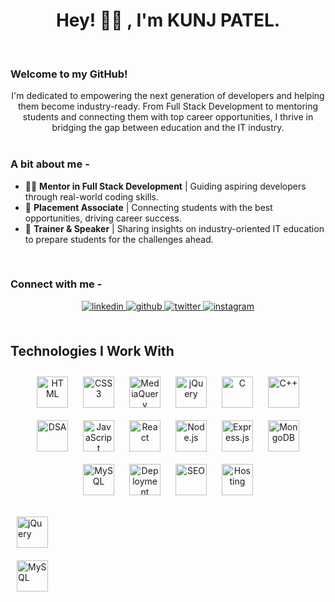 

# <div align="center">Hey! 🙋‍♂️ , I'm KUNJ PATEL.</div>  
  

<br>

### Welcome to my GitHub!

<div align="center">I'm dedicated to empowering the next generation of developers and helping them become industry-ready. From Full Stack Development to mentoring students and connecting them with top career opportunities, I thrive in bridging the gap between education and the IT industry.</div>  
  

<br>

### A bit about me -  
- 👨‍🏫 **Mentor in Full Stack Development** | Guiding aspiring developers through real-world coding skills.
- 🔗 **Placement Associate** | Connecting students with the best opportunities, driving career success.
- 🎤 **Trainer & Speaker** | Sharing insights on industry-oriented IT education to prepare students for the challenges ahead.

<br>

### Connect with me -  
<div align="center">
<a href="https://linkedin.com/in/kuuunnjj" target="_blank">
<img src=https://img.shields.io/badge/linkedin-%231E77B5.svg?&style=for-the-badge&logo=linkedin&logoColor=white alt=linkedin style="margin-bottom: 5px;" />
</a>
<a href="https://github.com/kuuunnjj" target="_blank">
<img src=https://img.shields.io/badge/github-%2324292e.svg?&style=for-the-badge&logo=github&logoColor=white alt=github style="margin-bottom: 5px;" />
</a>
<a href="https://twitter.com/kuuunnjj" target="_blank">
<img src=https://img.shields.io/badge/twitter-%2300acee.svg?&style=for-the-badge&logo=twitter&logoColor=white alt=twitter style="margin-bottom: 5px;" />
</a>
<a href="https://instagram.com/kuuunnjj" target="_blank">
<img src=https://img.shields.io/badge/instagram-%23000000.svg?&style=for-the-badge&logo=instagram&logoColor=white alt=instagram style="margin-bottom: 5px;" />
</a>  
</div>  
  

<br/>  


## Technologies I Work With  
<div align="center">  
<a href="https://developer.mozilla.org/en-US/docs/Web/HTML" target="_blank"><img style="margin: 10px" src="https://profilinator.rishav.dev/skills-assets/html5-original-wordmark.svg" alt="HTML" height="50" /></a>  
<a href="https://developer.mozilla.org/en-US/docs/Web/CSS" target="_blank"><img style="margin: 10px" src="https://profilinator.rishav.dev/skills-assets/css3-original-wordmark.svg" alt="CSS3" height="50" /></a>  
<a href="https://developer.mozilla.org/en-US/docs/Web/CSS/Media_Queries" target="_blank"><img style="margin: 10px" src="https://profilinator.rishav.dev/skills-assets/mediaquery.svg" alt="MediaQuery" height="50" /></a>  
<a href="https://jquery.com/" target="_blank"><img style="margin: 10px" src="https://profilinator.rishav.dev/skills-assets/jquery.png" alt="jQuery" height="50" /></a>  
<a href="https://www.cprogramming.com/" target="_blank"><img style="margin: 10px" src="https://profilinator.rishav.dev/skills-assets/c-original.svg" alt="C" height="50" /></a>  
<a href="https://www.cplusplus.com/" target="_blank"><img style="margin: 10px" src="https://profilinator.rishav.dev/skills-assets/cplusplus-original.svg" alt="C++" height="50" /></a>  
<a href="https://en.wikipedia.org/wiki/Data_structure" target="_blank"><img style="margin: 10px" src="https://profilinator.rishav.dev/skills-assets/dsa.svg" alt="DSA" height="50" /></a>  
<a href="https://www.javascript.com/" target="_blank"><img style="margin: 10px" src="https://profilinator.rishav.dev/skills-assets/javascript-original.svg" alt="JavaScript" height="50" /></a>  
<a href="https://reactjs.org/" target="_blank"><img style="margin: 10px" src="https://profilinator.rishav.dev/skills-assets/react-original-wordmark.svg" alt="React" height="50" /></a>  
<a href="https://nodejs.org/" target="_blank"><img style="margin: 10px" src="https://profilinator.rishav.dev/skills-assets/nodejs-original-wordmark.svg" alt="Node.js" height="50" /></a>  
<a href="https://expressjs.com/" target="_blank"><img style="margin: 10px" src="https://profilinator.rishav.dev/skills-assets/express-original.svg" alt="Express.js" height="50" /></a>  
<a href="https://www.mongodb.com/" target="_blank"><img style="margin: 10px" src="https://profilinator.rishav.dev/skills-assets/mongodb-original-wordmark.svg" alt="MongoDB" height="50" /></a>  
<a href="https://www.mysql.com/" target="_blank"><img style="margin: 10px" src="https://profilinator.rishav.dev/skills-assets/mysql-original-wordmark.svg" alt="MySQL" height="50" /></a>  
<a href="https://developer.mozilla.org/en-US/docs/Learn/Common_questions/Tools_and_setup/Deployment" target="_blank"><img style="margin: 10px" src="https://profilinator.rishav.dev/skills-assets/deployment.svg" alt="Deployment" height="50" /></a>  
<a href="https://moz.com/learn/seo" target="_blank"><img style="margin: 10px" src="https://profilinator.rishav.dev/skills-assets/seo.svg" alt="SEO" height="50" /></a>  
<a href="https://www.hostgator.com/" target="_blank"><img style="margin: 10px" src="https://profilinator.rishav.dev/skills-assets/hosting.svg" alt="Hosting" height="50" /></a>  
</div>  



<a href="https://jquery.com/" target="_blank"><img style="margin: 10px" src="https://profilinator.rishav.dev/skills-assets/jquery.png" alt="jQuery" height="50" /></a>  
<a href="https://www.mysql.com/" target="_blank"><img style="margin: 10px" src="https://profilinator.rishav.dev/skills-assets/mysql-original-wordmark.svg" alt="MySQL" height="50" /></a>  
</div>  

